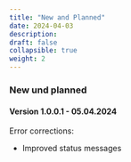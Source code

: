 ```yaml
---
title: "New and Planned"
date: 2024-04-03
description: 
draft: false
collapsible: true
weight: 2 
---
```

### New und planned

#### Version 1.0.0.1 - 05.04.2024
Error corrections: 
- Improved status messages